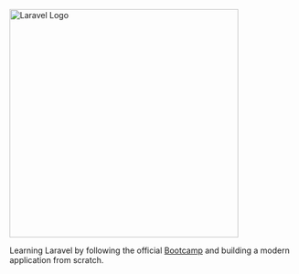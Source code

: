 <p><img src="https://raw.githubusercontent.com/laravel/art/master/logo-lockup/5%20SVG/2%20CMYK/1%20Full%20Color/laravel-logolockup-cmyk-red.svg" width="400" alt="Laravel Logo"></p>

Learning Laravel by following the official [Bootcamp](https://bootcamp.laravel.com/) and building a modern application from scratch.
